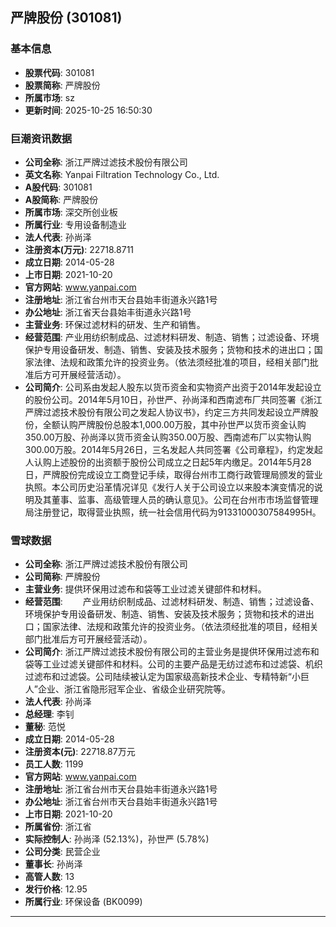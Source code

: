 ## 严牌股份 (301081)

### 基本信息

- **股票代码**: 301081
- **股票简称**: 严牌股份
- **所属市场**: sz
- **更新时间**: 2025-10-25 16:50:30

### 巨潮资讯数据

- **公司全称**: 浙江严牌过滤技术股份有限公司
- **英文名称**: Yanpai Filtration Technology Co., Ltd.
- **A股代码**: 301081
- **A股简称**: 严牌股份
- **所属市场**: 深交所创业板
- **所属行业**: 专用设备制造业
- **法人代表**: 孙尚泽
- **注册资本(万元)**: 22718.8711
- **成立日期**: 2014-05-28
- **上市日期**: 2021-10-20
- **官方网站**: www.yanpai.com
- **注册地址**: 浙江省台州市天台县始丰街道永兴路1号
- **办公地址**: 浙江省天台县始丰街道永兴路1号
- **主营业务**: 环保过滤材料的研发、生产和销售。
- **经营范围**: 产业用纺织制成品、过滤材料研发、制造、销售；过滤设备、环境保护专用设备研发、制造、销售、安装及技术服务；货物和技术的进出口；国家法律、法规和政策允许的投资业务。（依法须经批准的项目，经相关部门批准后方可开展经营活动）。
- **公司简介**: 公司系由发起人股东以货币资金和实物资产出资于2014年发起设立的股份公司。2014年5月10日，孙世严、孙尚泽和西南滤布厂共同签署《浙江严牌过滤技术股份有限公司之发起人协议书》，约定三方共同发起设立严牌股份，全额认购严牌股份总股本1,000.00万股，其中孙世严以货币资金认购350.00万股、孙尚泽以货币资金认购350.00万股、西南滤布厂以实物认购300.00万股。2014年5月26日，三名发起人共同签署《公司章程》，约定发起人认购上述股份的出资额于股份公司成立之日起5年内缴足。2014年5月28日，严牌股份完成设立工商登记手续，取得台州市工商行政管理局颁发的营业执照。本公司历史沿革情况详见《发行人关于公司设立以来股本演变情况的说明及其董事、监事、高级管理人员的确认意见》。公司在台州市市场监督管理局注册登记，取得营业执照，统一社会信用代码为91331000307584995H。

### 雪球数据

- **公司全称**: 浙江严牌过滤技术股份有限公司
- **公司简称**: 严牌股份
- **主营业务**: 提供环保用过滤布和袋等工业过滤关键部件和材料。
- **经营范围**: 　　产业用纺织制成品、过滤材料研发、制造、销售；过滤设备、环境保护专用设备研发、制造、销售、安装及技术服务；货物和技术的进出口；国家法律、法规和政策允许的投资业务。（依法须经批准的项目，经相关部门批准后方可开展经营活动）。
- **公司简介**: 浙江严牌过滤技术股份有限公司的主营业务是提供环保用过滤布和袋等工业过滤关键部件和材料。公司的主要产品是无纺过滤布和过滤袋、机织过滤布和过滤袋。公司陆续被认定为国家级高新技术企业、专精特新“小巨人”企业、浙江省隐形冠军企业、省级企业研究院等。
- **法人代表**: 孙尚泽
- **总经理**: 李钊
- **董秘**: 范悦
- **成立日期**: 2014-05-28
- **注册资本(元)**: 22718.87万元
- **员工人数**: 1199
- **官方网站**: www.yanpai.com
- **注册地址**: 浙江省台州市天台县始丰街道永兴路1号
- **办公地址**: 浙江省台州市天台县始丰街道永兴路1号
- **上市日期**: 2021-10-20
- **所属省份**: 浙江省
- **实际控制人**: 孙尚泽 (52.13%)，孙世严 (5.78%)
- **公司分类**: 民营企业
- **董事长**: 孙尚泽
- **高管人数**: 13
- **发行价格**: 12.95
- **所属行业**: 环保设备 (BK0099)

---